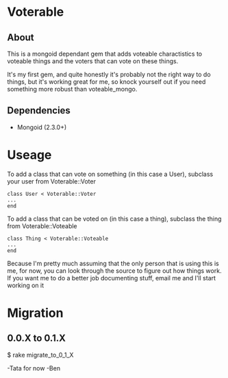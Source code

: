 Voterable
=========

About
-----

This is a mongoid dependant gem that adds voteable charactistics to voteable things and the voters that can vote on these things.

It's my first gem, and quite honestly it's probably not the right way to do things, but it's working great for me, so knock yourself out if you need something more robust than voteable_mongo.

Dependencies
------------

- Mongoid (2.3.0+)

Useage
======

To add a class that can vote on something (in this case a User), subclass your user from Voterable::Voter

    class User < Voterable::Voter
    ...
    end

To add a class that can be voted on (in this case a thing), subclass the thing from Voterable::Voteable

    class Thing < Voterable::Voteable
    ...
    end


Because I'm pretty much assuming that the only person that is using this is me, for now, you can look through the source to figure out how things work. If you want me to do a better job documenting stuff, email me and I'll start working on it

Migration 
=========

0.0.X to 0.1.X
---------------

   $ rake migrate_to_0_1_X

-Tata for now
-Ben